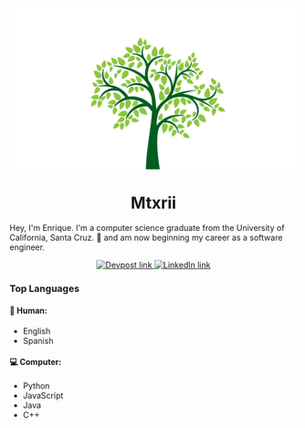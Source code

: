 <!--
**mtxrii/mtxrii** is a ✨ _special_ ✨ repository because its `README.md` (this file) appears on your GitHub profile.

Here are some ideas to get you started:

- 🔭 I’m currently working on ...
- 🌱 I’m currently learning ...
- 👯 I’m looking to collaborate on ...
- 🤔 I’m looking for help with ...
- 💬 Ask me about ...
- 📫 How to reach me: ...
- 😄 Pronouns: ...
- ⚡ Fun fact: ...
-->
<p align="center">
    <a href="https://edavalos.com/" target="_blank">
        <img src="https://raw.githubusercontent.com/mtxrii/mtxrii/master/images/Tree.png" alt="Splash" width="720">
    </a>
</p>
<h1 align="center">
    Mtxrii
</h1>

Hey, I'm Enrique. I'm a computer science graduate from the University of California, Santa Cruz. 🐌 and am now beginning my career as a software engineer.

<p align="center">
    <a href="https://devpost.com/mtxrii" target="_blank">
        <img src="https://seeklogo.com/images/D/devpost-logo-95FF685C5D-seeklogo.com.png" alt="Devpost link" width="64">
    </a>
    <a href="https://www.linkedin.com/in/enrique-davalos" target="_blank">
        <img src="https://cdn4.iconfinder.com/data/icons/miu-hexagon-flat-social/60/linkedin-hexagon-social-media-512.png" alt="LinkedIn link" width="64">
    </a>
</p>

### Top Languages
#### 📗 Human:
* English
* Spanish
#### 💻 Computer:
* Python
* JavaScript
* Java
* C++

